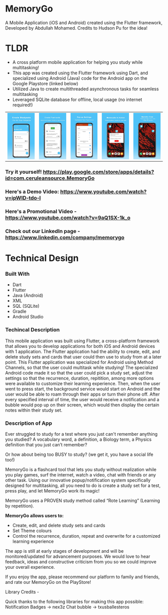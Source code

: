 # MemoryGo
A Mobile Application (iOS and Android) created using the Flutter framework, Developed by Abdullah Mohamed. Credits to Hudson Pu for the idea!

# TLDR 

 * A cross platform mobile application for helping you study while multitasking!
 * This app was created using the Flutter framework using Dart, and specialized using Android (Java) code for the Android app on the Google Playstore (linked below)
 * Utilized Java to create multithreaded asynchronous tasks for seamless multitasking
 * Leveraged SQLite database for offline, local usage (no internet required!)

<table>
 <tr>
  <td valign="top"><img src="7-1.jpg"></td>
  <td valign="top"><img src="7-2.jpg"></td>
  <td valign="top"><img src="7-3.jpg"></td>
  <td valign="top"><img src="7-4.jpg"></td>
  <td valign="top"><img src="7-5.jpg"></td>
 </tr>
</table>

### Try it yourself! https://play.google.com/store/apps/details?id=com.ceruleansource.MemoryGo

### Here's a Demo Video: https://www.youtube.com/watch?v=ipWID-tdo-I
### Here's a Promotional Video - https://www.youtube.com/watch?v=9aQ1SX-1k_o
### Check out our LinkedIn page - https://www.linkedin.com/company/memorygo

# Technical Design

### Built With

 * Dart
 * Flutter
 * Java (Android)
 * XML
 * SQL (SQLite)
 * Gradle
 * Android Studio

### Techincal Description

 This mobile application was built using Flutter, a cross-platform framework that allows you to develop applications for both iOS and Android devices with 1 application. The Flutter application had the ability to create, edit, and delete study sets and cards that user could then use to study from at a later point. This Flutter application was specialized for Android using Method Channels, so that the user could multitask while studying! The specialized Android code made it so that the user could pick a study set, adjust the settings so that the recurrence, duration, repitition, among more options were available to customize their learning experience. Then, when the user went to press start, the background service would start on Android and the user would be able to roam through their apps or turn their phone off. After every specified interval of time, the user would receive a notification and a bubble would pop up on their screen, which would then display the certain notes within their study set.
 

### Description of App

Ever struggled to study for a test where you just can't remember anything you studied? A vocabulary word, a definition, a Biology term, a Physics definition that you just can’t remember?

Or how about being too BUSY to study? (we get it, you have a social life too!)

MemoryGo is a flashcard tool that lets you study without realization while you play games, surf the internet, watch a video, chat with friends or any other task. Using our innovative popup/notification system specifically designed for multitasking, all you need to do is create a study set for a test, press play, and let MemoryGo work its magic!

MemoryGo uses a PROVEN study method called “Rote Learning” (Learning by repetition).

**MemoryGo allows users to:**
* Create, edit, and delete study sets and cards
* Set Theme colours
* Control the recurrence, duration, repeat and overwrite for a customized learning experience

The app is still at early stages of development and will be monitored/updated for advancement purposes. We would love to hear feedback, ideas and constructive criticism from you so we could improve your overall experience.

If you enjoy the app, please recommend our platform to family and friends, and rate our MemoryGo on the PlayStore!

Library Credits -

Quick thanks to the following libraries for making this app possible:
Notification Badges -> nex3z
Chat bubble -> txusballesteros
